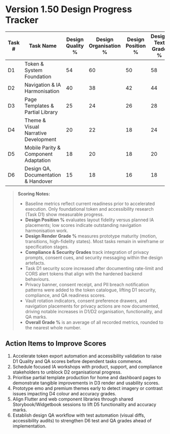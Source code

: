 # Version 1.50 Design Progress Tracker

| Task # | Task Name | Design Quality % | Design Organisation % | Design Position % | Design Text Grade % | Design Colour Grade % | Design Render Grade % | Compliance Grade % | Security Grade % | Design Functionality Grade % | Design Images Grade % | Design Usability Grade % | Bugs-less Grade % | Test Grade % | QA Grade % | Design Accuracy Grade % | Overall Grade % |
|--------|-----------|------------------|-----------------------|-------------------|---------------------|-----------------------|-----------------------|-------------------|-----------------|-----------------------------|----------------------|-------------------------|------------------|-------------|-----------|-----------------------|----------------|
| D1 | Token & System Foundation | 54 | 60 | 50 | 58 | 64 | 50 | 68 | 70 | 58 | 44 | 58 | 60 | 42 | 44 | 56 | 55 |
| D2 | Navigation & IA Harmonisation | 40 | 38 | 42 | 44 | 40 | 38 | 50 | 48 | 40 | 36 | 44 | 56 | 38 | 36 | 40 | 42 |
| D3 | Page Templates & Partial Library | 25 | 24 | 26 | 28 | 26 | 24 | 32 | 28 | 24 | 22 | 28 | 40 | 22 | 24 | 26 | 27 |
| D4 | Theme & Visual Narrative Development | 20 | 22 | 18 | 24 | 20 | 18 | 26 | 24 | 20 | 20 | 26 | 36 | 18 | 20 | 22 | 22 |
| D5 | Mobile Parity & Component Adaptation | 18 | 20 | 18 | 20 | 18 | 18 | 24 | 24 | 20 | 18 | 24 | 34 | 18 | 18 | 20 | 20 |
| D6 | Design QA, Documentation & Handover | 15 | 18 | 16 | 18 | 16 | 16 | 20 | 20 | 18 | 16 | 20 | 32 | 16 | 16 | 18 | 18 |

> **Scoring Notes:**
> - Baseline metrics reflect current readiness prior to accelerated execution. Only foundational token and accessibility research (Task D1) show measurable progress.
> - **Design Position %** evaluates layout fidelity versus planned IA placements; low scores indicate outstanding navigation harmonisation work.
> - **Design Render Grade %** measures prototype maturity (motion, transitions, high-fidelity states). Most tasks remain in wireframe or specification stages.
> - **Compliance & Security Grades** track integration of privacy prompts, consent cues, and security messaging within the design artefacts.
> - Task D1 security score increased after documenting rate-limit and CORS alert tokens that align with the hardened backend behaviours.
> - Privacy banner, consent receipt, and PII breach notification patterns were added to the token catalogue, lifting D1 security, compliance, and QA readiness scores.
> - Vault rotation indicators, consent preference drawers, and navigation placements for privacy actions are now documented, driving notable increases in D1/D2 organisation, functionality, and QA marks.
> - **Overall Grade %** is an average of all recorded metrics, rounded to the nearest whole number.

## Action Items to Improve Scores
1. Accelerate token export automation and accessibility validation to raise D1 Quality and QA scores before dependent tasks commence.
2. Schedule focused IA workshops with product, support, and compliance stakeholders to unblock D2 organisational progress.
3. Prioritise partial template production for home and dashboard pages to demonstrate tangible improvements in D3 render and usability scores.
4. Prototype emo and premium themes early to detect imagery or contrast issues impacting D4 colour and accuracy grades.
5. Align Flutter and web component libraries through shared Storybook/Widgetbook sessions to lift D5 functionality and accuracy marks.
6. Establish design QA workflow with test automation (visual diffs, accessibility audits) to strengthen D6 test and QA grades ahead of implementation.
